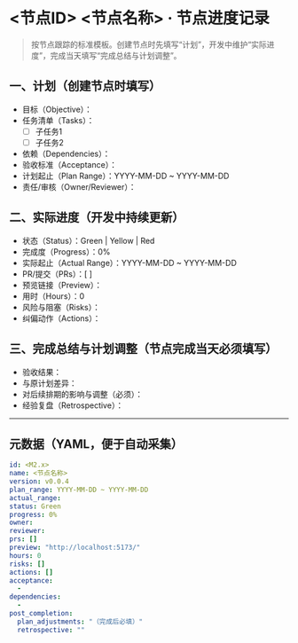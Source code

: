 # <节点ID> <节点名称> · 节点进度记录

> 按节点跟踪的标准模板。创建节点时先填写“计划”，开发中维护“实际进度”，完成当天填写“完成总结与计划调整”。

## 一、计划（创建节点时填写）
- 目标（Objective）：
- 任务清单（Tasks）：
  - [ ] 子任务1
  - [ ] 子任务2
- 依赖（Dependencies）：
- 验收标准（Acceptance）：
- 计划起止（Plan Range）：YYYY-MM-DD ~ YYYY-MM-DD
- 责任/审核（Owner/Reviewer）：

## 二、实际进度（开发中持续更新）
- 状态（Status）：Green | Yellow | Red
- 完成度（Progress）：0%
- 实际起止（Actual Range）：YYYY-MM-DD ~ YYYY-MM-DD
- PR/提交（PRs）：[ ]
- 预览链接（Preview）：
- 用时（Hours）：0
- 风险与阻塞（Risks）：
- 纠偏动作（Actions）：

## 三、完成总结与计划调整（节点完成当天必须填写）
- 验收结果：
- 与原计划差异：
- 对后续排期的影响与调整（必须）：
- 经验复盘（Retrospective）：

---

## 元数据（YAML，便于自动采集）
```yaml
id: <M2.x>
name: <节点名称>
version: v0.0.4
plan_range: YYYY-MM-DD ~ YYYY-MM-DD
actual_range: 
status: Green
progress: 0%
owner: 
reviewer: 
prs: []
preview: "http://localhost:5173/"
hours: 0
risks: []
actions: []
acceptance:
  - 
dependencies:
  - 
post_completion:
  plan_adjustments: "（完成后必填）"
  retrospective: ""
```